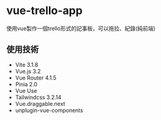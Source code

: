 # vue-trello-app
使用vue製作一個trello形式的記事板，可以拖拉、紀錄(純前端)

## 使用技術
- Vite 3.1.8
- Vue.js 3.2
- Vue Router 4.1.5
- Pinia 2.0
- Vue Use
- Tailwindcss 3.2.14
- Vue.draggable.next
- unplugin-vue-components
